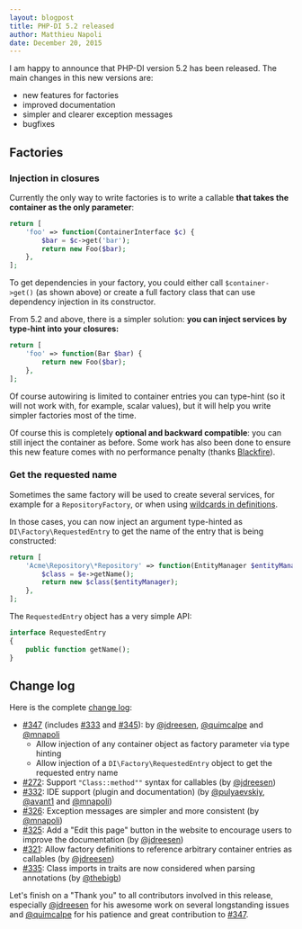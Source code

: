 ```yaml
---
layout: blogpost
title: PHP-DI 5.2 released
author: Matthieu Napoli
date: December 20, 2015
---
```


I am happy to announce that PHP-DI version 5.2 has been released. The main changes in this new versions are:

- new features for factories
- improved documentation
- simpler and clearer exception messages
- bugfixes

## Factories

### Injection in closures

Currently the only way to write factories is to write a callable **that takes the container as the only parameter**:

```php
return [
    'foo' => function(ContainerInterface $c) {
        $bar = $c->get('bar');
        return new Foo($bar);
    },
];
```

To get dependencies in your factory, you could either call `$container->get()` (as shown above) or create a full factory class that can use dependency injection in its constructor.

From 5.2 and above, there is a simpler solution: **you can inject services by type-hint into your closures:**

```php
return [
    'foo' => function(Bar $bar) {
        return new Foo($bar);
    },
];
```

Of course autowiring is limited to container entries you can type-hint (so it will not work with, for example, scalar values), but it will help you write simpler factories most of the time.

Of course this is completely **optional and backward compatible**: you can still inject the container as before. Some work has also been done to ensure this new feature comes with no performance penalty (thanks [Blackfire](https://blackfire.io/)).

### Get the requested name

Sometimes the same factory will be used to create several services, for example for a `RepositoryFactory`, or when using [wildcards in definitions](http://php-di.org/doc/php-definitions.html#wildcards).

In those cases, you can now inject an argument type-hinted as `DI\Factory\RequestedEntry` to get the name of the entry that is being constructed:

```php
return [
    'Acme\Repository\*Repository' => function(EntityManager $entityManager, RequestedEntry $e) {
        $class = $e->getName();
        return new $class($entityManager);
    },
];
```

The `RequestedEntry` object has a very simple API:

```php
interface RequestedEntry
{
    public function getName();
}
```

## Change log

Here is the complete [change log](../change-log.md):

- [#347](https://github.com/PHP-DI/PHP-DI/pull/347) (includes [#333](https://github.com/PHP-DI/PHP-DI/pull/333) and [#345](https://github.com/PHP-DI/PHP-DI/pull/345)): by [@jdreesen](https://github.com/jdreesen), [@quimcalpe](https://github.com/quimcalpe) and [@mnapoli](https://github.com/mnapoli)
    - Allow injection of any container object as factory parameter via type hinting
    - Allow injection of a `DI\Factory\RequestedEntry` object to get the requested entry name
- [#272](https://github.com/PHP-DI/PHP-DI/issues/272): Support `"Class::method""` syntax for callables (by [@jdreesen](https://github.com/jdreesen))
- [#332](https://github.com/PHP-DI/PHP-DI/issues/332): IDE support (plugin and documentation) (by [@pulyaevskiy](https://github.com/pulyaevskiy), [@avant1](https://github.com/avant1) and [@mnapoli](https://github.com/mnapoli))
- [#326](https://github.com/PHP-DI/PHP-DI/pull/326): Exception messages are simpler and more consistent (by [@mnapoli](https://github.com/mnapoli))
- [#325](https://github.com/PHP-DI/PHP-DI/pull/325): Add a "Edit this page" button in the website to encourage users to improve the documentation (by [@jdreesen](https://github.com/jdreesen))
- [#321](https://github.com/PHP-DI/PHP-DI/pull/321): Allow factory definitions to reference arbitrary container entries as callables (by [@jdreesen](https://github.com/jdreesen))
- [#335](https://github.com/PHP-DI/PHP-DI/issues/335): Class imports in traits are now considered when parsing annotations (by [@thebigb](https://github.com/thebigb))

Let's finish on a "Thank you" to all contributors involved in this release, especially [@jdreesen](https://github.com/jdreesen) for his awesome work on several longstanding issues and [@quimcalpe](https://github.com/quimcalpe) for his patience and great contribution to [#347](https://github.com/PHP-DI/PHP-DI/pull/347).
